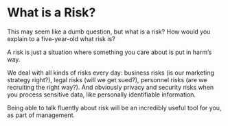 # What is a Risk?

This may seem like a dumb question, but what is a risk? How would you explain to a five-year-old what risk is?

A risk is just a situation where something you care about is put in harm’s way.

We deal with all kinds of risks every day: business risks (is our marketing strategy right?), legal risks (will we get sued?), personnel risks (are we recruiting the right way?). And obviously privacy and security risks when you process sensitive data, like personally identifiable information.

Being able to talk fluently about risk will be an incredibly useful tool for you, as part of management.
